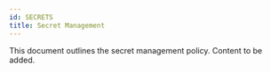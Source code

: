 ```yaml
---
id: SECRETS
title: Secret Management
---
```


This document outlines the secret management policy. Content to be added.
